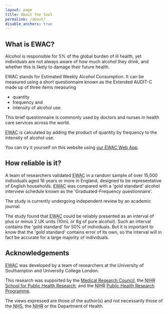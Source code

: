 ```yaml
---
layout: page
title: About the tool
permalink: /about/
disable_anchors: true
---
```


## What is EWAC?

Alcohol is responsible for 5% of the global burden of ill health, 
yet individuals are not always aware of how much alcohol they drink, and 
whether this is likely to damage their future health.

EWAC stands for Estimated Weekly Alcohol Consumption. It can be measured
using a short questionnaire known as the Extended AUDIT-C made up of three 
items measuring

* quantity
* frequency and
* intensity of alcohol use.

This brief questionnaire is commonly used by doctors and nurses in health care services across the world.

<abbr title="Estimated Weekly Alcohol Consumption">EWAC</abbr> is calculated by adding the product of quantity by frequency to the intensity of alcohol use.

You can try it yourself on this website using [our EWAC Web App](/questionnaire).

## How reliable is it?

A team of researchers validated <abbr title="Estimated Weekly Alcohol Consumption">EWAC</abbr> in a random sample of over 15,000 individuals aged 
16 years or more in England, designed to be representative of English households. 
<abbr title="Estimated Weekly Alcohol Consumption">EWAC</abbr> was compared with a 'gold standard' alcohol interview schedule known as the 
'Graduated-Frequency questionnaire'.
 
The study is currently undergoing independent review by an academic journal.

The study found that <abbr title="Estimated Weekly Alcohol Consumption">EWAC</abbr> 
could be reliably presented as an interval of plus or minus 2 UK units (10mL or 8g of pure alcohol). 
Such an interval contains the 'gold standard' for 50% of individuals. But it is important to know 
 that the 'gold standard' contains error of its own, so the interval will in fact be accurate for a large majority 
 of individuals.

  
## Acknowledgements

<abbr title="Estimated Weekly Alcohol Consumption">EWAC</abbr> was developed by a team of researchers at the University of Southampton and University College London.

This research was supported by the 
[Medical Research Council](https://gtr.ukri.org/projects?ref=MR%2FP016960%2F1),
 the <abbr title="National Institute for Health Research">NIHR</abbr> 
 [School for Public Health Research](https://sphr.nihr.ac.uk/), and the
 <abbr title="National Institute for Health Research">NIHR</abbr> 
 [Public Health Research Programme](https://www.fundingawards.nihr.ac.uk/award/15/63/01). 
   
The views expressed are those of the author(s) and not necessarily those of the 
<abbr title="National Health Service">NHS</abbr>,
the <abbr title="National Institute for Health Research">NIHR</abbr> or the Department of Health.